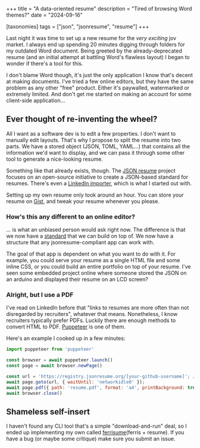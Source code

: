 +++
title = "A data-oriented resume"
description = "Tired of browsing Word themes?"
date = "2024-09-16"

[taxonomies]
tags = ["json", "jsonresume", "resume"]
+++

Last night it was time to set up a new resume for the *very exciting* jov market. I always end up spending 20 minutes digging through folders for my outdated Word document. Being greeted by the already-deprecated resume (and an initial attempt at battling Word's flawless layout) I began to wonder if there's a tool for this. 

I don't blame Word though, it's just the only application I know that's decent at making documents. I've tried a few online editors, but they have the same problem as any other "free" product. Either it's paywalled, watermarked or extremely limited. And don't get me started on making an account for some client-side application...

## Ever thought of re-inventing the wheel?
All I want as a software dev is to edit a few properties. I don't want to manually edit layouts. That's why I propose to split the resume into two parts. We have a stored object (JSON, TOML, YAML...) that contains all the information we'd want to display, and we can pass it through some other tool to generate a nice-looking resume.

Something like that already exists, though. The [JSON resume](https://jsonresume.org/) project focuses on an open-source initiative to create a JSON-based standard for resumes. There's even a [LinkedIn importer](https://github.com/joshuatz/linkedin-to-jsonresume), which is what I started out with.

Setting up my own resume only took around an hour. You can store your resume on [Gist](https://gist.github.com), and tweak your resume whenever you please.

### How's this any different to an online editor?
... is what an unbiased person would ask right now. The difference is that we now have a [standard](https://jsonresume.org/schema) that we can build on top of. We now have a structure that any jsonresume-compliant app can work with.

The goal of that app is dependent on what you want to do with it. For example, you could serve your resume as a single HTML file and some inline CSS, or you could build an entire portfolio on top of your resume. I've seen some embedded project online where someone stored the JSON on an arduino and displayed their resume on an LCD screen?

### Alright, but I use a PDF
I've read on LinkedIn before that "links to resumes are more often than not disregarded by recruiters", whatever that means. 
Nonetheless, I know recruiters typically prefer PDFs. Luckily there are enough methods to convert HTML to PDF. [Puppeteer](https://pptr.dev/) is one of them.

Here's an example I cooked up in a few minutes:
```js
import puppeteer from 'puppeteer'

const browser = await puppeteer.launch()
const page = await browser.newPage()

const url = 'https://registry.jsonresume.org/[your-github-username]'; // make sure you have a resume.json gist
await page.goto(url, { waitUntil: 'networkidle0' });
await page.pdf({ path: 'resume.pdf', format: 'a4', printBackground: true })
await browser.close()
```

## Shameless self-insert
I haven't found any CLI tool that's a simple "download-and-run" deal, so I ended up implementing my own called [ferrisume](https://github.com/van-sprundel/ferrisume)(ferris + resume). If you have a bug (or maybe some critique) make sure you submit an issue. 
